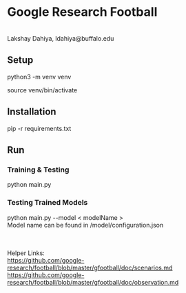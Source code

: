 <h1>Google Research Football</h1>
<br>
Lakshay Dahiya, ldahiya@buffalo.edu
<br>
<h2>Setup</h2>
python3 -m venv venv

source venv/bin/activate

<h2>Installation</h2>
pip -r requirements.txt

<h2>Run</h2>
<h3>Training & Testing</h3>
python main.py
<h3>Testing Trained Models</h3>
python main.py --model < modelName >
<br/>
Model name can be found in /model/configuration.json 

<br /><br />
Helper Links:
<br />
https://github.com/google-research/football/blob/master/gfootball/doc/scenarios.md
<br />
https://github.com/google-research/football/blob/master/gfootball/doc/observation.md
